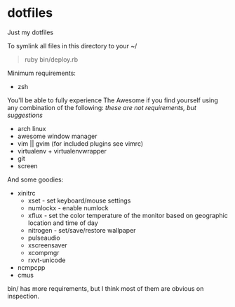 dotfiles
========

Just my dotfiles

To symlink all files in this directory to your ~/
>ruby bin/deploy.rb 

Minimum requirements:
* zsh

You'll be able to fully experience The Awesome if you find yourself using any combination of the following:
_these are not requirements, but suggestions_
* arch linux
* awesome window manager
* vim || gvim (for included plugins see vimrc)
* virtualenv + virtualenvwrapper
* git
* screen


And some goodies:
* xinitrc
  * xset - set keyboard/mouse settings
  * numlockx - enable numlock
  * xflux - set the color temperature of the monitor based on geographic location and time of day
  * nitrogen - set/save/restore wallpaper
  * pulseaudio
  * xscreensaver
  * xcompmgr
  * rxvt-unicode
* ncmpcpp
* cmus

bin/ has more requirements, but I think most of them are obvious on inspection.
